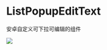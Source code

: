 # ListPopupEditText
安卓自定义可下拉可编辑的组件

[![](https://jitpack.io/v/kswdblt/ListPopupEditText.svg)](https://jitpack.io/#kswdblt/ListPopupEditText)

